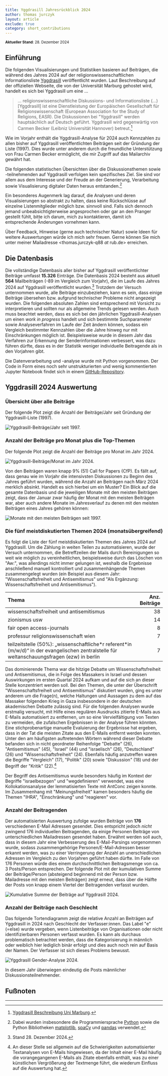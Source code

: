 ```yaml
---
title: Yggdrasill Jahresrückblick 2024
author: thomas jurczyk
layout: article
exclude: true
category: short_contributions
---
```


<sub>**Aktueller Stand**: 28. Dezember 2024</sub>

## Einführung
Die folgenden Visualisierungen und Statistiken basieren auf Beiträgen, die während des Jahres 2024 auf der religionswissenschaftlichen Informationsliste [Yggdrasill](https://www.lists.uni-marburg.de/lists/sympa/info/yggdrasill) veröffentlicht wurden. Laut Beschreibung auf der offiziellen Webseite, die von der Universität Marburg gehostet wird, handelt es sich bei Yggdrasill um eine ...

>  ... religionswissenschaftliche Diskussions- und Informationsliste (...) \[Yggdrasill] ist eine Dienstleistung der Europäischen Gesellschaft für Religionswissenschaft (European Association for the Study of Religions, EASR). Die Diskussionen bei "Yggdrasill" werden hauptsächlich auf Deutsch geführt. Yggdrasill wird gegenwärtig von Carmen Becker (Leibniz Universität Hannover) betreut.[^1]

Wie im Vorjahr enthält die Yggdrasill-Analyse für 2024 auch Kennzahlen zu allen bisher auf Yggdrasill veröffentlichten Beiträgen seit der Gründung der Liste (1997). Dies wurde unter anderem durch die freundliche Unterstützung von Frau Carmen Becker ermöglicht, die mir Zugriff auf das Mailarchiv gewährt hat.

Die folgenden statistischen Übersichten über die Diskussionsthemen sowie -teilnehmenden auf Yggdrasill verfolgen kein spezifisches Ziel. Sie sind vor allem aus dem Interesse und der Freude an der Generierung, Verarbeitung sowie Visualisierung digitaler Daten heraus entstanden.[^2]

Ein besonderes Augenmerk lag darauf, die Analysen und deren Visualisierungen so abstrakt zu halten, dass keine Rückschlüsse auf einzelne Listenmitglieder möglich bzw. sinnvoll sind. Falls sich dennoch jemand unbeabsichtigterweise angesprochen oder gar an den Pranger gestellt fühlt, bitte ich darum, mich zu kontaktieren, damit ich entsprechende Änderungen vornehmen kann.

Über Feedback, Hinweise (gerne auch technischer Natur) sowie Ideen für weitere Auswertungen würde ich mich sehr freuen. Gerne können Sie mich unter meiner Mailadresse <thomas.jurczyk-q88 _at_ rub.de> erreichen.

## Die Datenbasis
Die vollständige Datenbasis aller bisher auf Yggdrasill veröffentlichter Beiträge umfasst **15.326** Einträge. Die Datenbasis 2024 besteht aus aktuell **564** Mailbeiträgen (-89 im Vergleich zum Vorjahr), die im Laufe des Jahres 2024 auf Yggdrasill veröffentlicht wurden.[^3] Trotzdem der Versuch unternommen wurde, alle Beiträge einzubeziehen, kann es sein, dass einige Beiträge übersehen bzw. aufgrund technischer Probleme nicht angezeigt wurden. Die folgenden absoluten Zahlen sind entsprechend mit Vorsicht zu interpretieren und sollten nur als allgemeine Trends gelesen werden. Auch muss beachtet werden, dass es sich bei den jährlichen Yggdrasill-Analysen um einen *work in progress* handelt und sich bestimmte Suchparameter sowie Analyseverfahren im Laufe der Zeit ändern können, sodass ein Vergleich bestimmter Kennzahlen über die Jahre hinweg nur mit Einschränkungen möglich ist. Beispielsweise wurde in diesem Jahr das Verfahren zur Erkennung der Senderinformationen verbessert, was dazu führen dürfte, dass es in der Statistik weniger individuelle Beitragende als in den Vorjahren gibt.

Die Datenverarbeitung und -analyse wurde mit Python vorgenommen. Der Code in Form eines noch sehr unstrukturierten und wenig kommentierten Jupyter Notebook findet sich in einem [GitHub-Repository](https://github.com/thomjur/ygg-report).

## Yggdrasill 2024 Auswertung

### Übersicht über alle Beiträge
Der folgende Plot zeigt die Anzahl der Beiträge/Jahr seit Gründung der Yggdrasill-Liste (1997).

![Yggdrasill-Beiträge/Jahr seit 1997.](yearly_stats.png)


### Anzahl der Beiträge pro Monat plus die Top-Themen
Der folgende Plot zeigt die Anzahl der Beiträge pro Monat im Jahr 2024.

![Yggdrasill-Beiträge/Monat im Jahr 2024.](posts_in_2024.png)

Von den Beiträgen waren knapp 9% (51) Call for Papers (CfP). Es fällt auf, dass genau wie im Vorjahr die intensivsten Diskussionen zu Beginn des Jahres geführt wurden, während die Anzahl an Beiträgen nach März 2024 merklich absinkt. Handelt es sich hierbei um ein Muster? Ein Blick auf die gesamte Datenbasis und die jeweiligen Monate mit den meisten Beiträgen zeigt, dass der Januar zwar häufig der Monat mit den meisten Beiträgen war, aber auch andere Monate im Jahresverlauf zu denen mit den meisten Beiträgen eines Jahres gehören können:

![Monate mit den meisten Beiträgen seit 1997.](top_months.png)

### Die fünf meistdiskutierten Themen 2024 (monatsübergreifend)

Es folgt die Liste der fünf meistdiskutierten Themen des Jahres 2024 auf Yggdrasill. Um die Zählung in weiten Teilen zu automatisieren, wurde der Versuch unternommen, die Betreffzeilen der Mails durch Bereinigungen so weit wie möglich zu vereinheitlichen, beispielsweise durch das Löschen von "Aw:", was allerdings nicht immer gelungen ist, weshalb die Ergebnisse anschließend manuell kontrolliert und zusammenhängende Themen zusammengelegt wurden (ein Beispiel aus diesem Jahr: "Wissenschaftsfreiheit und Antisemitismus" und "Als Ergänzung: Wissenschaftsfreiheit und Antisemitismus").

| Thema                                                                                                                                           |   Anz. Beiträge |
|:-----------------------------------------------------------------------------------------------------------------------------------------------------|----:|
| wissenschaftsfreiheit und antisemitismus                                                                                                                           |  38 |
| zionismus usw                                                                                                         |  14 |
| fair open access-journals                                                                               |  8 |
| professur religionswissenschaft wien                                                                                                                            |  7 |
| teilzeitstelle (50%): „wissenschaftliche\*r referent\*in (m/w/d)“ in der evangelischen zentralstelle für weltanschauungsfragen (ezw) in berlin |  7 |

Das dominierende Thema war die hitzige Debatte um Wissenschaftsfreiheit und Antisemitismus, die in Folge des Massakers in Israel und dessen Auswirkungen im ersten Quartal 2024 aufkam und auf die sich an dieser Stelle konzentriert werden soll. Bei den Themen, die unter der Überschrift "Wissenschaftsfreiheit und Antisemitismus" diskutiert wurden, ging es unter anderem um die Frage(n), welche Haltungen und Aussagen zu dem auf das Massaker folgenden Krieg in Gaza insbesondere in der deutschen akademischen Debatte zulässig sind. Für die folgenden Analysen wurde erstmalig versucht, mit Hilfe eines regulären Ausdrucks zitierte E-Mails aus E-Mails automatisiert zu entfernen, um so eine Vervielfältigung von Texten zu vermeiden, die zufalschen Ergebnissen in der Analyse führen könnten. Eine stichprobenartige manuelle Evaluierung der Ergebnisse hat ergeben, dass in der Tat die meisten Zitate aus den E-Mails entfernt werden konnten. Unter den am häufigsten auftretenden Wörtern während dieser Debatte befanden sich in nicht geordneter Reihenfolge "Debatte" (26), "Antisemitismus" (45), "Israel" (44) und "israelisch" (26), "Deutschland" (26) und "Wissenschaftsfreiheit" (24). Ebenfalls häufig anzutreffen waren die Begriffe "Vergleich" (17), "Politik" (20) sowie "Diskussion" (18) und der Begriff der "Kritik" (22).[^4]

Der Begriff des Antisemitismus wurde besonders häufig im Kontext der Begriffe "israelbezogen" und "wegdefinieren" verwendet, was eine Kollokationsanalyse der lemmatisierten Texte mit AntConc zeigen konnte. Im Zusammenhang mit "Meinungsfreiheit" kamen besonders häufig die Themen "IHRA", "Einschränkung" und "reagieren" vor.


### Anzahl der Beitragenden
Der automatisierten Auswertung zufolge wurden Beiträge von **176** verschiedenen E-Mail Adressen gesendet. Dies entspricht jedoch *nicht* zwingend 176 individuellen Beitragenden, da einige Personen Beiträge von unterschiedlichen Mailadressen gesendet haben. Erwähnt werden soll auch, dass in diesem Jahr eine Verbesserung des E-Mail-Parsings vorgenommen wurde, sodass zusammengehörige Personen/E-Mail-Adressen besser erkannt werden, was zu einer Verringerung der Anzahl an unerschiedlichen Adressen im Vergleich zu den Vorjahren geführt haben dürfte. Im Falle von 176 Personen würde dies einem durchschnittlichen Beitragsmenge von ca. 3 Posts/Person entsprechen. Der folgende Plot mit der kumulativen Summe der Beiträge/Person (absteigend beginnend mit der Person bzw. Mailadresse mit den meisten Beiträgen) zeigt erneut, dass über die Hälfte der Posts von knapp einem Viertel der Beitragenden verfasst wurden.

![Kumulative Summe der Beiträge auf Yggdrasill 2024.](cumsum_2024.png)

### Anzahl der Beiträge nach Geschlecht
Das folgende Tortendiagramm zeigt die relative Anzahl an Beiträgen auf Yggdrasill in 2024 nach Geschlecht der Verfasser:innen. Das Label "e" (=else) wurde vergeben, wenn Listenbeiträge von Organisationen oder nicht identifizierbaren Personen verfasst wurden. Es kann als durchaus problematisch betrachtet werden, dass die Kategorisierung in männlich oder weiblich hier lediglich binär erfolgt und dies auch noch rein auf Basis der Namen. Der Verfasser ist sich dieses Problems bewusst.

![Yggdrasill Gender-Analyse 2024.](gender_pie.png)

In diesem Jahr überwiegen eindeutig die Posts männlicher Diskussionsteilnehmender. 

## Fußnoten
***
[^1]: [Yggdrasill Beschreibung Uni Marburg](https://www.lists.uni-marburg.de/lists/sympa/info/yggdrasill). 

[^2]: Dabei wurden insbesondere die Programmiersprache [Python](https://www.python.org/) sowie die Python Bibliotheken [matplotlib](https://matplotlib.org/), [spaCy](https://spacy.io/) und [pandas](https://pandas.pydata.org/) verwendet.

[^3]: Stand 28. Dezember 2024.

[^4]: An dieser Stelle sei allgemein auf die Schwierigkeiten automatisierter Textanalysen von E-Mails hingewiesen, da der Inhalt einer E-Mail häufig die vorangegangenen E-Mails als Zitate ebenfalls enthält, was zu einer künstlichen Vergrößerung der Textmenge führt, die wiederum Einfluss auf die Auswertung hat.

[^5]: Der verwendete reguläre Ausdruck lautet: `(>.*\n)+|On .* wrote:\n|Am .* schrieb.*:\n`.

